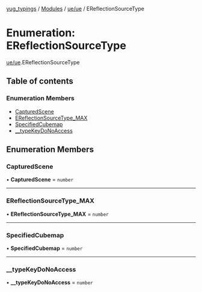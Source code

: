 [yug_typings](../README.md) / [Modules](../modules.md) / [ue/ue](../modules/ue_ue.md) / EReflectionSourceType

# Enumeration: EReflectionSourceType

[ue/ue](../modules/ue_ue.md).EReflectionSourceType

## Table of contents

### Enumeration Members

- [CapturedScene](ue_ue.EReflectionSourceType.md#capturedscene)
- [EReflectionSourceType\_MAX](ue_ue.EReflectionSourceType.md#ereflectionsourcetype_max)
- [SpecifiedCubemap](ue_ue.EReflectionSourceType.md#specifiedcubemap)
- [\_\_typeKeyDoNoAccess](ue_ue.EReflectionSourceType.md#__typekeydonoaccess)

## Enumeration Members

### CapturedScene

• **CapturedScene** = `number`

___

### EReflectionSourceType\_MAX

• **EReflectionSourceType\_MAX** = `number`

___

### SpecifiedCubemap

• **SpecifiedCubemap** = `number`

___

### \_\_typeKeyDoNoAccess

• **\_\_typeKeyDoNoAccess** = `number`
